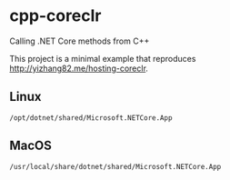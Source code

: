 # cpp-coreclr

Calling .NET Core methods from C++

This project is a minimal example that reproduces <http://yizhang82.me/hosting-coreclr>.

## Linux

```text
/opt/dotnet/shared/Microsoft.NETCore.App
```

## MacOS

```text
/usr/local/share/dotnet/shared/Microsoft.NETCore.App
```
